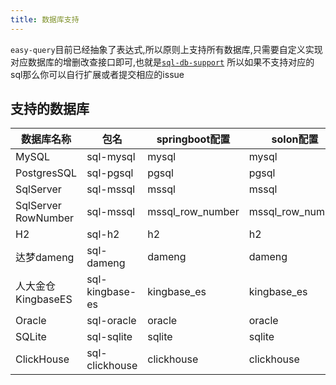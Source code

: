 ```yaml
---
title: 数据库支持
---
```

`easy-query`目前已经抽象了表达式,所以原则上支持所有数据库,只需要自定义实现对应数据库的增删改查接口即可,也就是[`sql-db-support`](https://github.com/xuejmnet/easy-query/tree/main/sql-db-support) 所以如果不支持对应的sql那么你可以自行扩展或者提交相应的issue

## 支持的数据库


数据库名称  | 包名  | springboot配置 | solon配置 
--- | --- | ---   | --- 
MySQL | sql-mysql  | mysql| mysql
PostgresSQL | sql-pgsql  | pgsql| pgsql
SqlServer | sql-mssql  | mssql| mssql
SqlServer RowNumber | sql-mssql  | mssql_row_number| mssql_row_number
H2 | sql-h2  | h2| h2
达梦dameng | sql-dameng  | dameng| dameng
人大金仓KingbaseES | sql-kingbase-es  | kingbase_es| kingbase_es
Oracle | sql-oracle  | oracle| oracle
SQLite | sql-sqlite  | sqlite| sqlite
ClickHouse | sql-clickhouse  | clickhouse| clickhouse